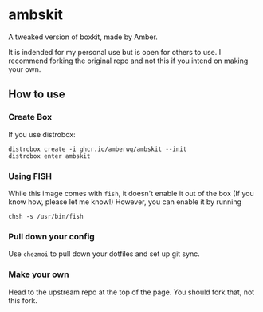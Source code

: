 # ambskit

A tweaked version of boxkit, made by Amber.

It is indended for my personal use but is open for others to use. I recommend forking the original repo and not this if you intend on making your own.

## How to use

### Create Box

If you use distrobox:

    distrobox create -i ghcr.io/amberwq/ambskit --init
    distrobox enter ambskit

### Using FISH

While this image comes with `fish`, it doesn't enable it out of the box (If you know how, please let me know!)
However, you can enable it by running

    chsh -s /usr/bin/fish

### Pull down your config

Use `chezmoi` to pull down your dotfiles and set up git sync.

### Make your own

Head to the upstream repo at the top of the page. You should fork that, not this fork.
